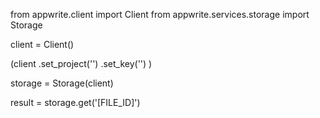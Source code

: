 from appwrite.client import Client
from appwrite.services.storage import Storage

client = Client()

(client
  .set_project('')
  .set_key('')
)

storage = Storage(client)

result = storage.get('[FILE_ID]')
